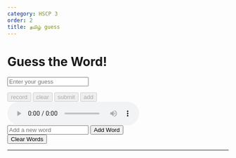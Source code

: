 ```yaml
---
category: HSCP 3
order: 2
title: தமிழ் guess
---
```

<script src="{{ site.baseurl }}/scripts/track.js">
    tracker();
</script>

  <div class="game-container">
        <h1>Guess the Word!</h1>
        <div class="word-box">
            <div class="scrolling-container" id="scrollingContainer"></div>
        </div>
        <div class="input-container">
            <input type="text" id="userInput" placeholder="Enter your guess">
            <div><p type="text" id="userInput"></p> </div>
            <div class="input-area">
                <button id="conversation-start-btn" disabled>record</button>
                <button id="conversation-clear-btn" disabled>clear</button>
                <button id="conversation-send-btn" onclick="sendMessage()" disabled>submit</button>
                <button id="conversation-add-btn" onclick="addword()" disabled>add</button>
                <audio id="audioPlayer" controls></audio>
            </div>
        </div>
        <div class="input-container">
            <input type="text" id="newWord" placeholder="Add a new word">
            <button onclick="addNewWord()">Add Word</button>
        </div>
        <div class="input-container">
            <button onclick="clearWords()">Clear Words</button>
        </div>
        <div class="message" id="message"></div>
    </div>

---
<script src="{{ site.baseurl }}/scripts/guess.js">